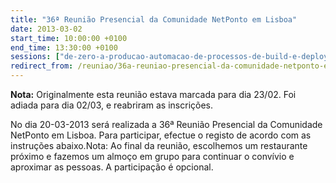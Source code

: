 ```yaml
---
title: "36ª Reunião Presencial da Comunidade NetPonto em Lisboa"
date: 2013-03-02
start_time: 10:00:00 +0100
end_time: 13:30:00 +0100
sessions: ["de-zero-a-producao-automacao-de-processos-de-build-e-deployment", "o-que-e-o-html5-e-porque-e-que-me-devo-preocupar-com-isso"]
redirect_from: /reuniao/36a-reuniao-presencial-da-comunidade-netponto-em-lisboa/
---
```

**Nota:** Originalmente esta reunião estava marcada para dia 23/02. Foi adiada para dia 02/03, e reabriram as inscrições.

No dia 20-03-2013 será realizada a 36ª Reunião Presencial da Comunidade NetPonto em Lisboa. Para participar, efectue o registo de acordo com as instruções abaixo.Nota: Ao final da reunião, escolhemos um restaurante próximo e fazemos um almoço em grupo para continuar o convívio e aproximar as pessoas. A participação é opcional.

